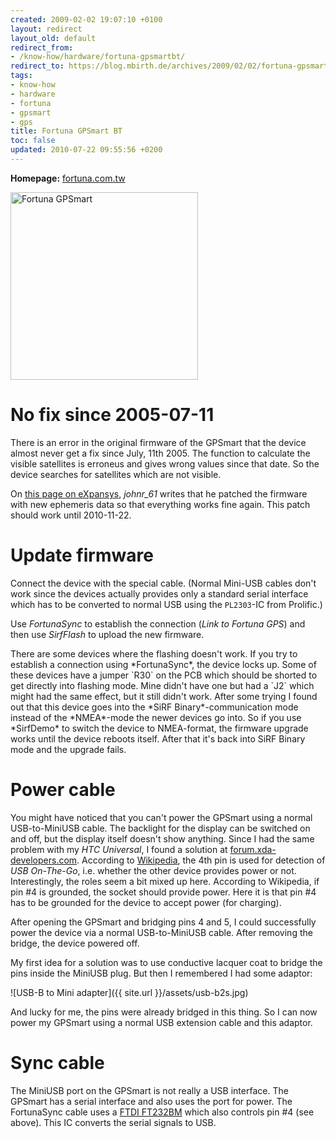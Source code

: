 ```yaml
---
created: 2009-02-02 19:07:10 +0100
layout: redirect
layout_old: default
redirect_from:
- /know-how/hardware/fortuna-gpsmartbt/
redirect_to: https://blog.mbirth.de/archives/2009/02/02/fortuna-gpsmart-bt.html
tags:
- know-how
- hardware
- fortuna
- gpsmart
- gps
title: Fortuna GPSmart BT
toc: false
updated: 2010-07-22 09:55:56 +0200
---
```


**Homepage:** [fortuna.com.tw](http://www.fortuna.com.tw/gpsmart.htm)

<img src="{{ site.url }}/assets/gpsmart.jpg" height="300" alt="Fortuna GPSmart" />


No fix since 2005-07-11
=======================

There is an error in the original firmware of the GPSmart that the device almost never get a fix since July, 11th 2005.
The function to calculate the visible satellites is erroneus and gives wrong values since that date. So the device searches for satellites which are not visible.

On [this page on eXpansys](http://www.expansys.com/ft.aspx?code=105113&thread=39), *johnr_61* writes that he patched the firmware with new ephemeris data
so that everything works fine again. This patch should work until 2010-11-22.


Update firmware
===============

Connect the device with the special cable. (Normal Mini-USB cables don't work since the devices actually provides only a standard serial interface
which has to be converted to normal USB using the `PL2303`-IC from Prolific.)

Use *FortunaSync* to establish the connection (*Link to Fortuna GPS*) and then use *SirfFlash* to upload the new firmware.

<p><div class="noteimportant" markdown="1">
There are some devices where the flashing doesn't work. If you try to establish a connection using *FortunaSync*, the device locks up.
Some of these devices have a jumper `R30` on the PCB which should be shorted to get directly into flashing mode. Mine didn't have one
but had a `J2` which might had the same effect, but it still didn't work. After some trying I found out that this device goes into
the *SiRF Binary*-communication mode instead of the *NMEA*-mode the newer devices go into. So if you use *SirfDemo* to switch the
device to NMEA-format, the firmware upgrade works until the device reboots itself. After that it's back into SiRF Binary mode and the upgrade fails.
</div></p>


Power cable
===========

You might have noticed that you can't power the GPSmart using a normal USB-to-MiniUSB cable. The backlight for the display can be switched
on and off, but the display itself doesn't show anything. Since I had the same problem with my *HTC Universal*, I found a solution
at [forum.xda-developers.com](http://forum.xda-developers.com/showthread.php?t=285768). According to [Wikipedia](http://en.wikipedia.org/wiki/Universal_Serial_Bus#USB_cables),
the 4th pin is used for detection of *USB On-The-Go*, i.e. whether the other device provides power or not. Interestingly, the roles seem a bit mixed up here.
According to Wikipedia, if pin #4 is grounded, the socket should provide power. Here it is that pin #4 has to be grounded for the device to accept power (for charging).

After opening the GPSmart and bridging pins 4 and 5, I could successfully power the device via a normal USB-to-MiniUSB cable. After removing the bridge, the device powered off.

My first idea for a solution was to use conductive lacquer coat to bridge the pins inside the MiniUSB plug. But then I remembered I had some adaptor:

![USB-B to Mini adapter]({{ site.url }}/assets/usb-b2s.jpg)

And lucky for me, the pins were already bridged in this thing. So I can now power my GPSmart using a normal USB extension cable and this adaptor.


Sync cable
==========

The MiniUSB port on the GPSmart is not really a USB interface. The GPSmart has a serial interface and also uses the port for power.
The FortunaSync cable uses a [FTDI FT232BM](http://www.ftdichip.com/FTProducts.htm#FT232BM) which also controls pin #4 (see above). This IC converts the serial signals to USB.